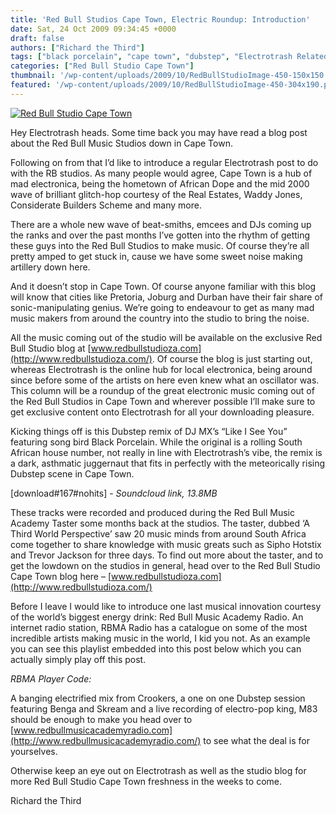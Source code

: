 ```yaml
---
title: 'Red Bull Studios Cape Town, Electric Roundup: Introduction'
date: Sat, 24 Oct 2009 09:34:45 +0000
draft: false
authors: ["Richard the Third"]
tags: ["black porcelain", "cape town", "dubstep", "Electrotrash Related", "radio", "Red Bull Music Studios Cape Town"]
categories: ["Red Bull Studio Cape Town"]
thumbnail: '/wp-content/uploads/2009/10/RedBullStudioImage-450-150x150.png'
featured: '/wp-content/uploads/2009/10/RedBullStudioImage-450-304x190.png'
---
```


[![Red Bull Studio Cape Town](/wp-content/uploads/2009/10/RedBullStudioImage-450.png "Red Bull Studio Cape Town")](/wp-content/uploads/2009/10/RedBullStudioImage-450.png)

Hey Electrotrash heads. Some time back you may have read a blog post about the Red Bull Music Studios down in Cape Town.

Following on from that I’d like to introduce a regular Electrotrash post to do with the RB studios. As many people would agree, Cape Town is a hub of mad electronica, being the hometown of African Dope and the mid 2000 wave of brilliant glitch-hop courtesy of the Real Estates, Waddy Jones, Considerate Builders Scheme and many more.

There are a whole new wave of beat-smiths, emcees and DJs coming up the ranks and over the past months I’ve gotten into the rhythm of getting these guys into the Red Bull Studios to make music. Of course they’re all pretty amped to get stuck in, cause we have some sweet noise making artillery down here.

And it doesn’t stop in Cape Town. Of course anyone familiar with this blog will know that cities like Pretoria, Joburg and Durban have their fair share of sonic-manipulating genius. We’re going to endeavour to get as many mad music makers from around the country into the studio to bring the noise.

All the music coming out of the studio will be available on the exclusive Red Bull Studio blog at [www.redbullstudioza.com](http://www.redbullstudioza.com/). Of course the blog is just starting out, whereas Electrotrash is the online hub for local electronica, being around since before some of the artists on here even knew what an oscillator was. This column will be a roundup of the great electronic music coming out of the Red Bull Studios in Cape Town and wherever possible I’ll make sure to get exclusive content onto Electrotrash for all your downloading pleasure.

Kicking things off is this Dubstep remix of DJ MX’s “Like I See You” featuring song bird Black Porcelain. While the original is a rolling South African house number, not really in line with Electrotrash’s vibe, the remix is a dark, asthmatic juggernaut that fits in perfectly with the meteorically rising Dubstep scene in Cape Town.

\[download#167#nohits\] - _Soundcloud link, 13.8MB_

These tracks were recorded and produced during the Red Bull Music Academy Taster some months back at the studios. The taster, dubbed ‘A Third World Perspective’ saw 20 music minds from around South Africa come together to share knowledge with music greats such as Sipho Hotstix and Trevor Jackson for three days. To find out more about the taster, and to get the lowdown on the studios in general, head over to the Red Bull Studio Cape Town blog here – [www.redbullstudioza.com](http://www.redbullstudioza.com/)

Before I leave I would like to introduce one last musical innovation courtesy of the world’s biggest energy drink: Red Bull Music Academy Radio. An internet radio station, RBMA Radio has a catalogue on some of the most incredible artists making music in the world, I kid you not. As an example you can see this playlist embedded into this post below which you can actually simply play off this post.

_RBMA Player Code:_



A banging electrified mix from Crookers, a one on one Dubstep session featuring Benga and Skream and a live recording of electro-pop king, M83 should be enough to make you head over to [www.redbullmusicacademyradio.com](http://www.redbullmusicacademyradio.com/) to see what the deal is for yourselves.

Otherwise keep an eye out on Electrotrash as well as the studio blog for more Red Bull Studio Cape Town freshness in the weeks to come.

Richard the Third